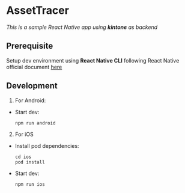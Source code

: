 # AssetTracer
*This is a sample React Native app using **kintone** as backend*

## Prerequisite
Setup dev environment using **React Native CLI** following React Native official document [here](https://reactnative.dev/docs/environment-setup)

## Development
1. For Android:
  - Start dev:
    ```
    npm run android
    ```
2. For iOS
  - Install pod dependencies:
    ```
    cd ios
    pod install
    ```
  - Start dev:
    ```
    npm run ios
    ```